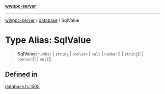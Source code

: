 [**wwppc-server**](../../README.md)

***

[wwppc-server](../../modules.md) / [database](../README.md) / SqlValue

# Type Alias: SqlValue

> **SqlValue**: `number` \| `string` \| `boolean` \| `null` \| `number`[] \| `string`[] \| `boolean`[] \| `null`[]

## Defined in

[database.ts:1505](https://github.com/WWPPC/WWPPC-server/blob/2dee3653c422ea6b91c8bffad27d9e2a1aa16711/src/database.ts#L1505)
